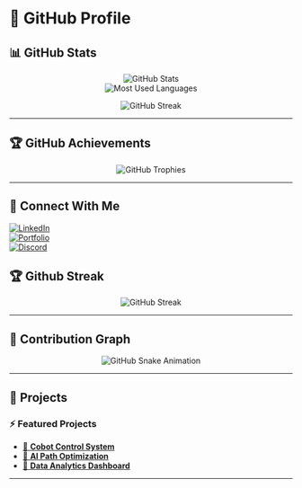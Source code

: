# 🔵 GitHub Profile  

## 📊 GitHub Stats  
<p align="center">
  <img src="https://github-readme-stats.vercel.app/api?username=KevinS4160&show_icons=true&theme=tokyonight&hide_border=true" alt="GitHub Stats" />
  <br>
  <img src="https://github-readme-stats.vercel.app/api/top-langs/?username=KevinS4160&layout=compact&theme=tokyonight&hide_border=true" alt="Most Used Languages" />
</p>

<p align="center">
  <img src="https://github-readme-streak-stats.herokuapp.com/?user=KevinS4160&theme=tokyonight&hide_border=true" alt="GitHub Streak" />
</p>

---

## 🏆 GitHub Achievements  
<p align="center">
  <img src="https://github-profile-trophy.vercel.app/?username=KevinS4160&theme=blueberry&margin-w=15&no-bg=true&no-frame=true" alt="GitHub Trophies" />
</p>

---

## 🔗 Connect With Me  
[![LinkedIn](https://img.shields.io/badge/LinkedIn-0d1117?style=for-the-badge&logo=linkedin&logoColor=blue)](https://linkedin.com/in/yourprofile)  
[![Portfolio](https://img.shields.io/badge/Portfolio-0d1117?style=for-the-badge&logo=vercel&logoColor=blue)](https://yourwebsite.com)  
[![Discord](https://img.shields.io/badge/Discord-0d1117?style=for-the-badge&logo=discord&logoColor=blue)](https://discord.gg/yourserver)  



## 🏆 Github Streak
<p align="center">
  <img src="https://github-readme-streak-stats.herokuapp.com/?user=KevinS4160&theme=dark&hide_border=true&stroke=ffffff&ring=ffcc00&fire=ffcc00&currStreakLabel=ffcc00&card_width=600" alt="GitHub Streak" />
</p>

---

## 🐍 Contribution Graph  
<p align="center">
  <img src="https://raw.githubusercontent.com/KevinS4160/KevinS4160/output/dist/github-contribution-grid-snake-dark.svg" alt="GitHub Snake Animation" />
</p>

---

## 🚀 Projects  
### ⚡ Featured Projects  
- [📌 **Cobot Control System**](https://github.com/KevinS4160/cobot-control)  
- [📌 **AI Path Optimization**](https://github.com/KevinS4160/path-optimization)  
- [📌 **Data Analytics Dashboard**](https://github.com/KevinS4160/data-dashboard)  

---

